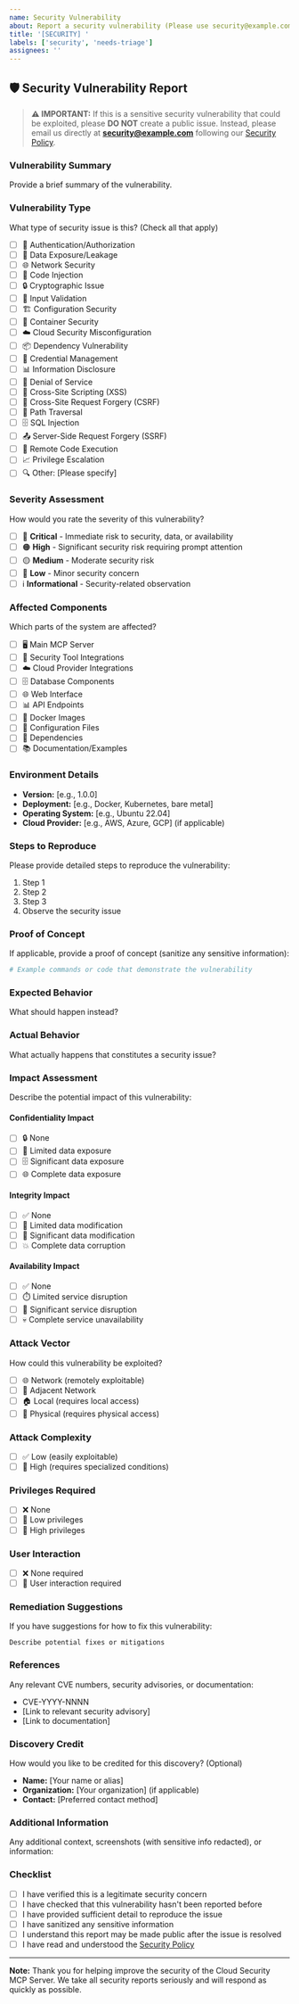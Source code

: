 ```yaml
---
name: Security Vulnerability
about: Report a security vulnerability (Please use security@example.com for sensitive issues)
title: '[SECURITY] '
labels: ['security', 'needs-triage']
assignees: ''
---
```


## 🛡️ Security Vulnerability Report

> **⚠️ IMPORTANT:** If this is a sensitive security vulnerability that could be exploited, please **DO NOT** create a public issue. Instead, please email us directly at **security@example.com** following our [Security Policy](../../SECURITY.md).

### Vulnerability Summary
Provide a brief summary of the vulnerability.

### Vulnerability Type
What type of security issue is this? (Check all that apply)
- [ ] 🔑 Authentication/Authorization
- [ ] 💾 Data Exposure/Leakage
- [ ] 🌐 Network Security
- [ ] 🐍 Code Injection
- [ ] 🔒 Cryptographic Issue
- [ ] 📝 Input Validation
- [ ] 🏗️ Configuration Security
- [ ] 🐳 Container Security
- [ ] ☁️ Cloud Security Misconfiguration
- [ ] 📦 Dependency Vulnerability
- [ ] 🔐 Credential Management
- [ ] 📊 Information Disclosure
- [ ] 🚫 Denial of Service
- [ ] 🎯 Cross-Site Scripting (XSS)
- [ ] 🔄 Cross-Site Request Forgery (CSRF)
- [ ] 📁 Path Traversal
- [ ] 🗄️ SQL Injection
- [ ] 📤 Server-Side Request Forgery (SSRF)
- [ ] 🏃 Remote Code Execution
- [ ] 📈 Privilege Escalation
- [ ] 🔍 Other: [Please specify]

### Severity Assessment
How would you rate the severity of this vulnerability?
- [ ] 🔴 **Critical** - Immediate risk to security, data, or availability
- [ ] 🟠 **High** - Significant security risk requiring prompt attention
- [ ] 🟡 **Medium** - Moderate security risk
- [ ] 🔵 **Low** - Minor security concern
- [ ] ℹ️ **Informational** - Security-related observation

### Affected Components
Which parts of the system are affected?
- [ ] 🖥️ Main MCP Server
- [ ] 🔧 Security Tool Integrations
- [ ] ☁️ Cloud Provider Integrations
- [ ] 🗄️ Database Components
- [ ] 🌐 Web Interface
- [ ] 📊 API Endpoints
- [ ] 🐳 Docker Images
- [ ] 📝 Configuration Files
- [ ] 🔗 Dependencies
- [ ] 📚 Documentation/Examples

### Environment Details
- **Version:** [e.g., 1.0.0]
- **Deployment:** [e.g., Docker, Kubernetes, bare metal]
- **Operating System:** [e.g., Ubuntu 22.04]
- **Cloud Provider:** [e.g., AWS, Azure, GCP] (if applicable)

### Steps to Reproduce
Please provide detailed steps to reproduce the vulnerability:

1. Step 1
2. Step 2
3. Step 3
4. Observe the security issue

### Proof of Concept
If applicable, provide a proof of concept (sanitize any sensitive information):

```bash
# Example commands or code that demonstrate the vulnerability
```

### Expected Behavior
What should happen instead?

### Actual Behavior
What actually happens that constitutes a security issue?

### Impact Assessment
Describe the potential impact of this vulnerability:

#### Confidentiality Impact
- [ ] 🔒 None
- [ ] 📄 Limited data exposure
- [ ] 🗄️ Significant data exposure
- [ ] 🌐 Complete data exposure

#### Integrity Impact
- [ ] ✅ None
- [ ] 📝 Limited data modification
- [ ] 🔄 Significant data modification
- [ ] 💥 Complete data corruption

#### Availability Impact
- [ ] ✅ None
- [ ] ⏱️ Limited service disruption
- [ ] 🚫 Significant service disruption
- [ ] 💀 Complete service unavailability

### Attack Vector
How could this vulnerability be exploited?
- [ ] 🌐 Network (remotely exploitable)
- [ ] 🔗 Adjacent Network
- [ ] 🏠 Local (requires local access)
- [ ] 🔧 Physical (requires physical access)

### Attack Complexity
- [ ] ✅ Low (easily exploitable)
- [ ] 🔧 High (requires specialized conditions)

### Privileges Required
- [ ] ❌ None
- [ ] 👤 Low privileges
- [ ] 👑 High privileges

### User Interaction
- [ ] ❌ None required
- [ ] 👤 User interaction required

### Remediation Suggestions
If you have suggestions for how to fix this vulnerability:

```
Describe potential fixes or mitigations
```

### References
Any relevant CVE numbers, security advisories, or documentation:
- CVE-YYYY-NNNN
- [Link to relevant security advisory]
- [Link to documentation]

### Discovery Credit
How would you like to be credited for this discovery? (Optional)
- **Name:** [Your name or alias]
- **Organization:** [Your organization] (if applicable)
- **Contact:** [Preferred contact method]

### Additional Information
Any additional context, screenshots (with sensitive info redacted), or information:

### Checklist
- [ ] I have verified this is a legitimate security concern
- [ ] I have checked that this vulnerability hasn't been reported before
- [ ] I have provided sufficient detail to reproduce the issue
- [ ] I have sanitized any sensitive information
- [ ] I understand this report may be made public after the issue is resolved
- [ ] I have read and understood the [Security Policy](../../SECURITY.md)

---

**Note:** Thank you for helping improve the security of the Cloud Security MCP Server. We take all security reports seriously and will respond as quickly as possible.
